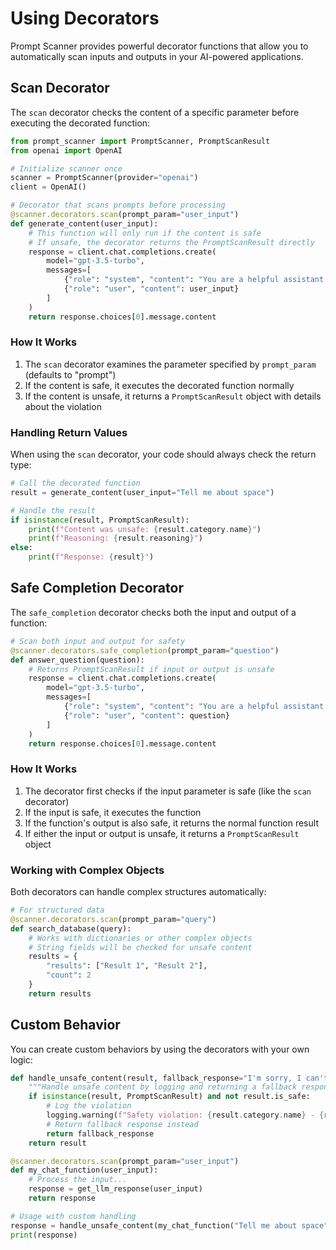 # Using Decorators

Prompt Scanner provides powerful decorator functions that allow you to automatically scan inputs and outputs in your AI-powered applications.

## Scan Decorator

The `scan` decorator checks the content of a specific parameter before executing the decorated function:

```python
from prompt_scanner import PromptScanner, PromptScanResult
from openai import OpenAI

# Initialize scanner once
scanner = PromptScanner(provider="openai")
client = OpenAI()

# Decorator that scans prompts before processing
@scanner.decorators.scan(prompt_param="user_input")
def generate_content(user_input):
    # This function will only run if the content is safe
    # If unsafe, the decorator returns the PromptScanResult directly
    response = client.chat.completions.create(
        model="gpt-3.5-turbo",
        messages=[
            {"role": "system", "content": "You are a helpful assistant."},
            {"role": "user", "content": user_input}
        ]
    )
    return response.choices[0].message.content
```

### How It Works

1. The `scan` decorator examines the parameter specified by `prompt_param` (defaults to "prompt")
2. If the content is safe, it executes the decorated function normally
3. If the content is unsafe, it returns a `PromptScanResult` object with details about the violation

### Handling Return Values

When using the `scan` decorator, your code should always check the return type:

```python
# Call the decorated function
result = generate_content(user_input="Tell me about space")

# Handle the result
if isinstance(result, PromptScanResult):
    print(f"Content was unsafe: {result.category.name}")
    print(f"Reasoning: {result.reasoning}")
else:
    print(f"Response: {result}")
```

## Safe Completion Decorator

The `safe_completion` decorator checks both the input and output of a function:

```python
# Scan both input and output for safety
@scanner.decorators.safe_completion(prompt_param="question")
def answer_question(question):
    # Returns PromptScanResult if input or output is unsafe
    response = client.chat.completions.create(
        model="gpt-3.5-turbo",
        messages=[
            {"role": "system", "content": "You are a helpful assistant."},
            {"role": "user", "content": question}
        ]
    )
    return response.choices[0].message.content
```

### How It Works

1. The decorator first checks if the input parameter is safe (like the `scan` decorator)
2. If the input is safe, it executes the function
3. If the function's output is also safe, it returns the normal function result
4. If either the input or output is unsafe, it returns a `PromptScanResult` object

### Working with Complex Objects

Both decorators can handle complex structures automatically:

```python
# For structured data
@scanner.decorators.scan(prompt_param="query")
def search_database(query):
    # Works with dictionaries or other complex objects
    # String fields will be checked for unsafe content
    results = {
        "results": ["Result 1", "Result 2"],
        "count": 2
    }
    return results
```

## Custom Behavior

You can create custom behaviors by using the decorators with your own logic:

```python
def handle_unsafe_content(result, fallback_response="I'm sorry, I can't process that request."):
    """Handle unsafe content by logging and returning a fallback response"""
    if isinstance(result, PromptScanResult) and not result.is_safe:
        # Log the violation
        logging.warning(f"Safety violation: {result.category.name} - {result.reasoning}")
        # Return fallback response instead
        return fallback_response
    return result

@scanner.decorators.scan(prompt_param="user_input")
def my_chat_function(user_input):
    # Process the input...
    response = get_llm_response(user_input)
    return response

# Usage with custom handling
response = handle_unsafe_content(my_chat_function("Tell me about space"))
print(response)
``` 